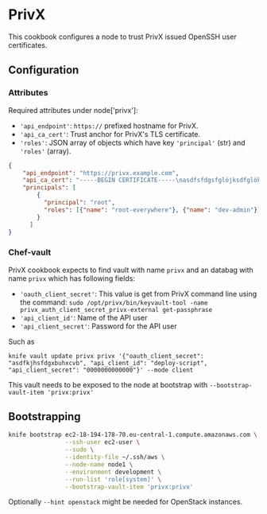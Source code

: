 # PrivX

This cookbook configures a node to trust PrivX issued OpenSSH user certificates.

## Configuration

### Attributes
Required attributes under node['privx']:

* `'api_endpoint'`: `https://` prefixed hostname for PrivX.
* `'api_ca_cert'`: Trust anchor for PrivX's TLS certificate.
* `'roles'`: JSON array of objects which have key `'principal'` (str) and `'roles'` (array).


```json
{
    "api_endpoint": "https://privx.example.com",
    "api_ca_cert": "-----BEGIN CERTIFICATE-----\nasdfsfdgsfglöjksdfglökjsdg\n-----END CERTIFICATE-----",
    "principals": [
        {
          "principal": "root",
          "roles": [{"name": "root-everywhere"}, {"name": "dev-admin"}]
        }
      ]
}
```

### Chef-vault

PrivX cookbook expects to find vault with name `privx` and an databag with name
`privx` which has following fields:

* `'oauth_client_secret'`: This value is get from PrivX command line using the command: `sudo /opt/privx/bin/keyvault-tool -name privx_auth_client_secret_privx-external get-passphrase`
* `'api_client_id'`: Name of the API user
* `'api_client_secret'`: Password for the API user

Such as

`knife vault update privx privx '{"oauth_client_secret": "asdfkjhsfdgxbuhxcvb", "api_client_id": "deploy-script", "api_client_secret": "0000000000000"}' --mode client`

This vault needs to be exposed to the node at bootstrap with `--bootstrap-vault-item 'privx:privx'`

## Bootstrapping

```bash
knife bootstrap ec2-18-194-178-70.eu-central-1.compute.amazonaws.com \
                --ssh-user ec2-user \
                --sudo \
                --identity-file ~/.ssh/aws \
                --node-name node1 \
                --environment development \
                --run-list 'role[system]' \
                --bootstrap-vault-item 'privx:privx'
```

Optionally `--hint openstack` might be needed for OpenStack instances.
